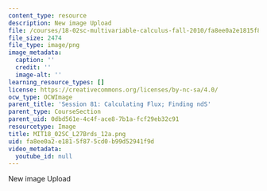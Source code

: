 ```yaml
---
content_type: resource
description: New image Upload
file: /courses/18-02sc-multivariable-calculus-fall-2010/fa8ee0a2e1815f875cd0b99d52941f9d_MIT18_02SC_L27Brds_12a.png
file_size: 2474
file_type: image/png
image_metadata:
  caption: ''
  credit: ''
  image-alt: ''
learning_resource_types: []
license: https://creativecommons.org/licenses/by-nc-sa/4.0/
ocw_type: OCWImage
parent_title: 'Session 81: Calculating Flux; Finding ndS'
parent_type: CourseSection
parent_uid: 0dbd561e-4c4f-ace8-7b1a-fcf29eb32c91
resourcetype: Image
title: MIT18_02SC_L27Brds_12a.png
uid: fa8ee0a2-e181-5f87-5cd0-b99d52941f9d
video_metadata:
  youtube_id: null
---
```

New image Upload